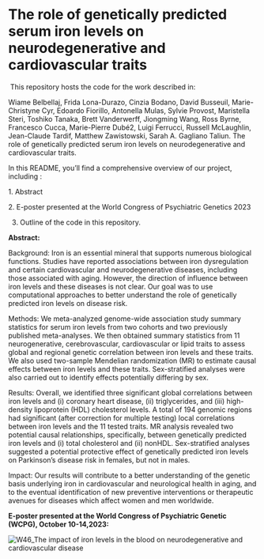 # **The role of genetically predicted serum iron levels on neurodegenerative and ‎‎cardiovascular traits  ‎**  

‎
This repository hosts the code for the work described in:

Wiame Belbellaj, Frida Lona-Durazo, Cinzia Bodano, David Busseuil, Marie-Christyne Cyr, Edoardo Fiorillo, Antonella Mulas, Sylvie Provost, Maristella Steri, Toshiko Tanaka, Brett Vanderwerff, Jiongming Wang, Ross Byrne, Francesco Cucca, Marie-Pierre Dubé2, Luigi Ferrucci, Russell McLaughlin, Jean-Claude Tardif, Matthew Zawistowski, Sarah A. Gagliano Taliun. The role of genetically predicted serum iron levels on neurodegenerative and cardiovascular traits. 


In this README, you’ll find a comprehensive overview of our project, including :‎  

‎1. Abstract

‎2. E-poster presented at the World Congress of Psychiatric Genetics 2023  

3. Outline of the code in this repository.‎  


  

‎**Abstract:‎‎**  

Background: Iron is an essential mineral that supports numerous biological functions. Studies have reported associations between iron dysregulation and certain cardiovascular and neurodegenerative diseases, including those associated with aging. However, the direction of influence between iron levels and these diseases is not clear. Our goal was to use computational approaches to better understand the role of genetically predicted iron levels on disease risk. 

Methods: We meta-analyzed genome-wide association study summary statistics for serum iron levels from two cohorts and two previously published meta-analyses. We then obtained summary statistics from 11 neurogenerative, cerebrovascular, cardiovascular or lipid traits to assess global and regional genetic correlation between iron levels and these traits. We also used two-sample Mendelian randomization (MR) to estimate causal effects between iron levels and these traits. Sex-stratified analyses were also carried out to identify effects potentially differing by sex.

Results: Overall, we identified three significant global correlations between iron levels and (i) coronary heart disease, (ii) triglycerides, and (iii) high-density lipoprotein (HDL) cholesterol levels. A total of 194 genomic regions had significant (after correction for multiple testing) local correlations between iron levels and the 11 tested traits. MR analysis revealed two potential causal relationships, specifically, between genetically predicted iron levels and (i) total cholesterol and (ii) nonHDL. Sex-stratified analyses suggested a potential protective effect of genetically predicted iron levels on Parkinson’s disease risk in females, but not in males.

Impact: Our results will contribute to a better understanding of the genetic basis underlying iron in cardiovascular and neurological health in aging, and to the eventual identification of new preventive interventions or therapeutic avenues for diseases which affect women and men worldwide.



‎**E-poster presented at the World Congress of Psychiatric Genetic (WCPG), October 10-‎‎‎14,2023:‎‎**

![W46_The impact of iron levels in the blood on neurodegenerative and cardiovascular disease](https://github.com/GaglianoTaliun-Lab/iron_cardio-neuro/assets/69006363/7d0b58ad-1e2a-44e3-b578-9e415f7cab11)‎
